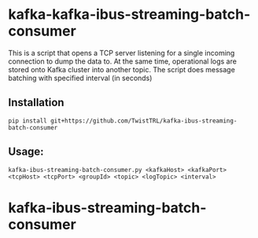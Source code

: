 # kafka-kafka-ibus-streaming-batch-consumer
This is a script that opens a TCP server listening for a single incoming connection to dump the data to. At the same time, operational logs are stored onto Kafka cluster into another topic.
The script does message batching with specified interval (in seconds)

## Installation
```
pip install git+https://github.com/TwistTRL/kafka-ibus-streaming-batch-consumer
```

## Usage:
```
kafka-ibus-streaming-batch-consumer.py <kafkaHost> <kafkaPort> <tcpHost> <tcpPort> <groupId> <topic> <logTopic> <interval>
```
# kafka-ibus-streaming-batch-consumer
